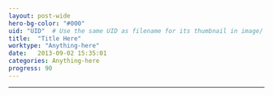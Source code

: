 ```yaml
---
layout: post-wide
hero-bg-color: "#000"
uid: "UID"  # Use the same UID as filename for its thumbnail in image/
title:  "Title Here"
worktype: "Anything-here"
date:   2013-09-02 15:35:01
categories: Anything-here
progress: 90
---
```


<!-- Fancy Stuff here -->

---
